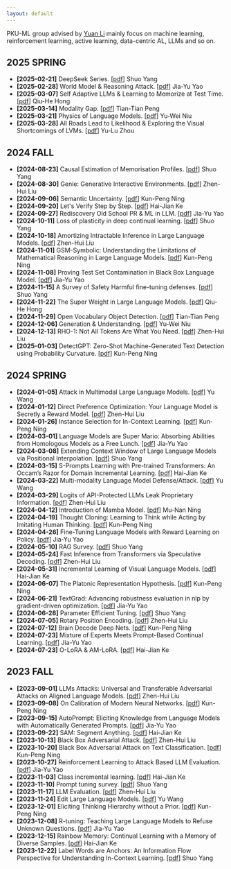 ```yaml
---
layout: default
---
```

PKU-ML group advised by [Yuan Li](https://yuanli2333.github.io/) mainly focus on machine learning, reinforcement learning, active learning, data-centric AL, LLMs and so on.
## 2025 SPRING
- **[2025-02-21]** DeepSeek Series. [[pdf](./ppt/20250221-Deepseek.pdf)] Shuo Yang
- **[2025-02-28]** World Model & Reasoning Attack. [[pdf](./ppt/20250228-world_model_reasoning_attack.pdf)] Jia-Yu Yao
- **[2025-03-07]** Self Adaptive LLMs & Learning to Memorize at Test Time. [[pdf](./ppt/20250307-qiuhe.pdf)] Qiu-He Hong
- **[2025-03-14]** Modality Gap. [[pdf](./ppt/20250314_ModalityGap.pdf)] Tian-Tian Peng
- **[2025-03-21]** Physics of Language Models. [[pdf](./ppt/20250321-pkuml_physics.pdf)] Yu-Wei Niu
- **[2025-03-28]** All Roads Lead to Likelihood & Exploring the Visual Shortcomings of LVMs. [[pdf](./ppt/20250328-paperreading.pdf)] Yu-Lu Zhou

## 2024 FALL
- **[2024-08-23]** Causal Estimation of Memorisation Profiles. [[pdf](./ppt/20240823-Causal%20Estimation%20of%20Memorisation%20Profiles.pdf)] Shuo Yang
- **[2024-08-30]** Genie: Generative Interactive Environments. [[pdf](./ppt/20240830-Genie.pdf)] Zhen-Hui Liu
- **[2024-09-06]** Semantic Uncertainty. [[pdf](./ppt/20240906_Semantic%20Uncertainty.pdf)] Kun-Peng Ning
- **[2024-09-20]** Let's Verify Step by Step. [[pdf](./ppt/20240920-Let’s%20Verify%20Step%20by%20Step.pptx)] Hai-Jian Ke
- **[2024-09-27]** Rediscovery Old School PR & ML in LLM. [[pdf](./ppt/20240927-Rediscover.pdf)] Jia-Yu Yao
- **[2024-10-11]** Loss of plasticity in deep continual learning. [[pdf](./ppt/20241011-Loss%20of%20plasticity.pdf)] Shuo Yang
- **[2024-10-18]** Amortizing Intractable Inference in Large Language Models. [[pdf](./ppt/20241018-IntractableGen.pdf)] Zhen-Hui Liu
- **[2024-11-01]** GSM-Symbolic: Understanding the Limitations of Mathematical Reasoning in Large Language Models. [[pdf](./ppt/20241101-GSM-Sym.pdf)] Kun-Peng Ning
- **[2024-11-08]** Proving Test Set Contamination in Black Box Language Model. [[pdf](./ppt/20241108-Test%20Set%20Contamination.pdf)] Jia-Yu Yao
- **[2024-11-15]** A Survey of Safety Harmful fine-tuning defenses. [[pdf](./ppt/20241115-A%20Survey%20of%20%20Safety%20Harmful%20fine-tuning%20defenses%20.pdf)] Shuo Yang
- **[2024-11-22]** The Super Weight in Large Language Models. [[pdf](./ppt/20241122-Super%20Weight.pdf)] Qiu-He Hong
- **[2024-11-29]** Open Vocabulary Object Detection. [[pdf](./ppt/20241129-open-vocabulary%20obejct%20detection.pdf)] Tian-Tian Peng
- **[2024-12-06]** Generation & Understanding. [[pdf](./ppt/20241206-align_pkuml.pdf)] Yu-Wei Niu
- **[2024-12-13]** RHO-1: Not All Tokens Are What You Need. [[pdf](./ppt/20241217-Rho1.pdf)] Zhen-Hui Liu
- **[2025-01-03]** DetectGPT: Zero-Shot Machine-Generated Text Detection using Probability Curvature. [[pdf](./ppt/20250103-DetectGPT-ppt.pdf)] Kun-Peng Ning

## 2024 SPRING
- **[2024-01-05]** Attack in Multimodal Large Language Models. [[pdf](./ppt/20240105-VLM%20attack-yuwang.pdf)] Yu Wang
- **[2024-01-12]** Direct Preference Optimization: Your Language Model is Secretly a Reward Model. [[pdf](./ppt/20240112-DPO.pdf)] Zhen-Hui Liu
- **[2024-01-26]** Instance Selection for In-Context Learning. [[pdf](./ppt/20240126-instance-selection.pdf)] Kun-Peng Ning
- **[2024-03-01]** Language Models are Super Mario: Absorbing Abilities from Homologous Models as a Free Lunch. [[pdf](./ppt/20240301-Sparse_LM.pdf)] Jia-Yu Yao
- **[2024-03-08]** Extending Context Window of Large Language Models via Positional Interpolation. [[pdf](./ppt/20240310-Extending%20Context%20Window%20of%20Large%20Language%20Models%20via%20Positional%20Interpolation.pdf)] Shuo Yang
- **[2024-03-15]** S-Prompts Learning with Pre-trained Transformers: An Occam’s Razor for Domain Incremental Learning. [[pdf](./ppt/20240315-sprompt.pdf)] Hai-Jian Ke
- **[2024-03-22]** Multi-modality Language Model Defense/Attack. [[pdf](./ppt/20240322-wangyu.pdf)] Yu Wang
- **[2024-03-29]** Logits of API-Protected LLMs Leak Proprietary Information. [[pdf](./ppt/20240329-LogitsStolen.pdf)] Zhen-Hui Liu
- **[2024-04-12]** Introduction of Mamba Model. [[pdf](./ppt/20240410-Mamba.pdf)] Mu-Nan Ning
- **[2024-04-19]** Thought Cloning: Learning to Think while Acting by Imitating Human Thinking. [[pdf](./ppt/20240419-thought-cloning.pdf)] Kun-Peng Ning
- **[2024-04-26]** Fine-Tuning Language Models with Reward Learning on Policy. [[pdf](./ppt/20240426-On-Policy-Tuning.pdf)] Jia-Yu Yao
- **[2024-05-10]** RAG Survey. [[pdf](./ppt/20240510-Retrieval-Augmented%20Generation%20for%20Large%20Language%20Models%20A%20Survey.pdf)] Shuo Yang
- **[2024-05-24]** Fast Inference from Transformers via Speculative Decoding. [[pdf](./ppt/20240524-SpeculativeDecoding.pdf)] Zhen-Hui Liu
- **[2024-05-31]** Incremental Learning of Visual Language Models. [[pdf](./ppt/20240531-VLCIL.pdf)] Hai-Jian Ke
- **[2024-06-07]** The Platonic Representation Hypothesis. [[pdf](./ppt/20240607-The%20Platonic%20Representation%20Hypothesis.pdf)] Kun-Peng Ning
- **[2024-06-21]** TextGrad: Advancing robustness evaluation in nlp by gradient-driven optimization. [[pdf](./ppt/20240621-TextGrad.pdf)] Jia-Yu Yao
- **[2024-06-28]** Parameter Efficient Tuning. [[pdf](./ppt/20240628-Parameter%20Effecient%20Tuning.pdf)] Shuo Yang
- **[2024-07-05]** Rotary Position Encoding. [[pdf](./ppt/20240712-braindecode.pdf)] Zhen-Hui Liu
- **[2024-07-12]** Brain Decode Deep Nets. [[pdf](./ppt/20240712-braindecode.pdf)] Kun-Peng Ning
- **[2024-07-23]** Mixture of Experts Meets Prompt-Based Continual Learning. [[pdf](./ppt/20240719-NoRGa.pdf)] Jia-Yu Yao
- **[2024-07-23]** O-LoRA & AM-LoRA. [[pdf](./ppt/20240723-kkkk.pdf)] Hai-Jian Ke

## 2023 FALL
- **[2023-09-01]** LLMs Attacks: Universal and Transferable Adversarial Attacks on Aligned Language Models. [[pdf](./ppt/20230901-LLMs-Attacker.pdf)] Zhen-Hui Liu
- **[2023-09-08]** On Calibration of Modern Neural Networks. [[pdf](./ppt/20230908_Model%20Calibration.pdf)] Kun-Peng Ning
- **[2023-09-15]** AutoPrompt: Eliciting Knowledge from Language Models with Automatically Generated Prompts. [[pdf](./ppt/20230915-AutoPrompt.pdf)] Jia-Yu Yao
- **[2023-09-22]** SAM: Segment Anything. [[pdf](./ppt/20230922-SAM.pdf)] Hai-Jian Ke
- **[2023-10-13]** Black Box Adversarial Attack. [[pdf](./ppt/20231013-blackbox.pdf)] Zhen-Hui Liu
- **[2023-10-20]** Black Box Adversarial Attack on Text Classification. [[pdf](./ppt/20231020-BlackBoxAdversarialAttacksonText.pdf)] Kun-Peng Ning
- **[2023-10-27]** Reinforcement Learning to Attack Based LLM Evaluation. [[pdf](./ppt/20231027-Reinforcement%20Learning%20%20to%20Attack%20Based%20LLM%20Evaluation.pdf)] Jia-Yu Yao
- **[2023-11-03]** Class incremental learning. [[pdf](./ppt/20231105-class_incremental_learning.pdf)] Hai-Jian Ke
- **[2023-11-10]** Prompt tuning survey. [[pdf](./ppt/20231110-prompt_tuning_survey.pdf)] Shuo Yang
- **[2023-11-17]** LLM Evaluation. [[pdf](./ppt/20231117-llm_evaluation.pdf)] Zhen-Hui Liu
- **[2023-11-24]** Edit Large Language Models. [[pdf](./ppt/20231124-Edit_Large_language_model.pdf)] Yu Wang
- **[2023-12-01]** Eliciting Thinking Hierarchy without a Prior. [[pdf](./ppt/20231201-thinking_herarchy.pdf)] Kun-Peng Ning
- **[2023-12-08]** R-tuning: Teaching Large Language Models to Refuse Unknown Questions. [[pdf](./ppt/20231208-R-Tuning.pdf)] Jia-Yu Yao
- **[2023-12-15]** Rainbow Memory: Continual Learning with a Memory of Diverse Samples. [[pdf](./ppt/20231215-Rainbow.pdf)] Hai-Jian Ke
- **[2023-12-22]** Label Words are Anchors: An Information Flow Perspective for Understanding In-Context Learning. [[pdf](./ppt/20231222-Label-Words-are-Anchors.pdf)] Shuo Yang
